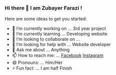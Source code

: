 ### Hi there 👋 I am Zubayer Farazi !

Here are some ideas to get you started:

- 🔭 I’m currently working on ... 3rd year project
- 🌱 I’m currently learning ... Developing website
- 👯 I’m looking to collaborate on ...
- 🤔 I’m looking for help with ... Website developer
- 💬 Ask me about ... Anything
- 📫 How to reach me: ... [Facebook](https://www.facebook.com/zubayer.forazi) [Instagram](https://www.instagram.com/zubayerfarazi/?hl=en)
- 😄 Pronouns: ... Him/Her
- ⚡ Fun fact: ... I am half Finish

